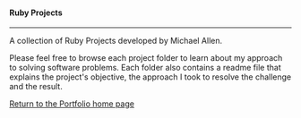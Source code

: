 #### Ruby Projects
***

A collection of Ruby Projects developed by Michael Allen. 

Please feel free to browse each project folder to learn about my approach to solving software problems. Each folder also contains a readme file that explains the project's objective, the approach I took to resolve the challenge and the result. 


[Return to the Portfolio home page](https://github.com/mrmichaelgallen/Portfolio-for-MichaelAllen/)
